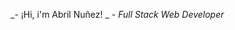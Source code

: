 _- ¡Hi, i'm Abril Nuñez! _
_- Full Stack Web Developer_
<!---
abrilbril/abrilbril is a ✨ special ✨ repository because its `README.md` (this file) appears on your GitHub profile.
You can click the Preview link to take a look at your changes.
--->
